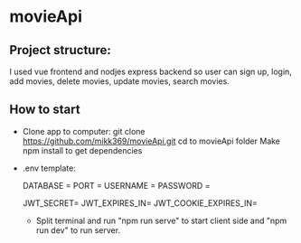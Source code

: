 # movieApi

## Project structure:

I used vue frontend and nodjes express backend so user can sign up, login,
add movies, delete movies, update movies, search movies.

## How to start

- Clone app to computer:
  git clone https://github.com/mikk369/movieApi.git
  cd to movieApi folder
  Make npm install to get dependencies

- .env template:

  DATABASE =
  PORT =
  USERNAME =
  PASSWORD =

  JWT_SECRET=
  JWT_EXPIRES_IN=
  JWT_COOKIE_EXPIRES_IN=

  - Split terminal and run "npm run serve" to start client side
    and "npm run dev" to run server.
